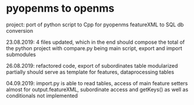# pyopenms to openms
project: port of python script to Cpp for pyopenms featureXML to SQL db conversion  

23.08.2019: 4 files updated, which in the end should compose the total of the python project
with compare.py being main script, export and import submodules 

26.08.2019: refactored code, export of subordinates table modularized partially 
should serve as template for features, dataprocessing tables

04.09.2019: import.py is able to read tables,
access of main feature setters almost for output.featureXML,
subordinate access and getKeys() as well as conditionals not implemented
